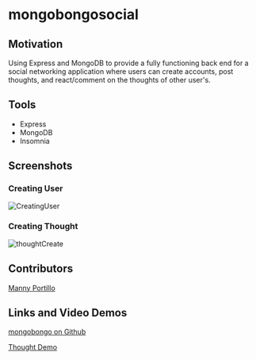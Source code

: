# mongobongosocial

## **Motivation**

Using Express and MongoDB to provide a fully functioning back end for a social networking application where users can create accounts, post thoughts, and react/comment on the thoughts of other user's.

## Tools

- Express
- MongoDB
- Insomnia

## **Screenshots**

### Creating User
![CreatingUser](https://user-images.githubusercontent.com/83254086/138404053-9b146bf5-2eb8-48cd-b178-8138909f5136.JPG)

### Creating Thought
![thoughtCreate](https://user-images.githubusercontent.com/83254086/138404679-9ecb355c-ed0c-4b65-992b-28a1c29066db.JPG)


## Contributors

[Manny Portillo](https://github.com/mannyportillo11)

## Links and Video Demos

[mongobongo on Github](https://github.com/mannyportillo11/mongobongosocial)

[Thought Demo](https://drive.google.com/file/d/1TpgifCamRIXXqI98mEnFJAEpE_iSOuOB/view)